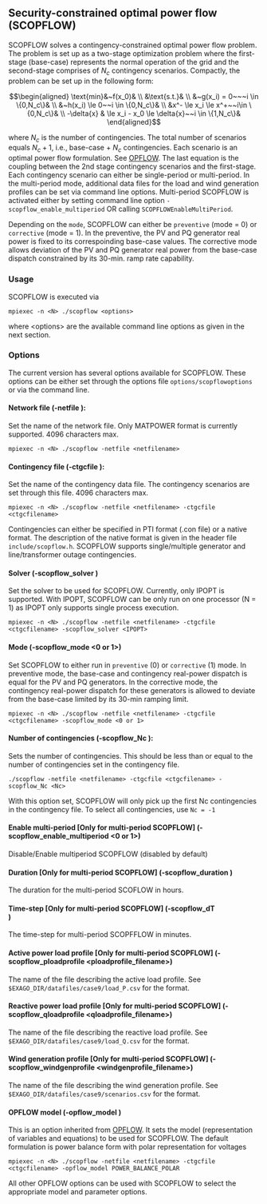 ## Security-constrained optimal power flow (SCOPFLOW)
SCOPFLOW solves a contingency-constrained optimal power flow problem. The problem is set up as a two-stage optimization problem where the first-stage (base-case) represents the normal operation of the grid and the second-stage comprises of $N_c$ contingency scenarios. Compactly, the problem can be set up in the following form:

```math
\begin{aligned}
\text{min}&~f(x_0)& \\
&\text{s.t.}& \\
&~g(x_i) = 0~~~i \in \{0,N_c\}& \\
&~h(x_i) \le 0~~i \in \{0,N_c\}& \\
&x^- \le x_i \le x^+~~i\in \{0,N_c\}& \\
-\delta{x} & \le x_i - x_0 \le \delta{x}~~i \in \{1,N_c\}&
\end{aligned}
 ```

where $N_c$ is the number of contingencies. The total number of scenarios equals $N_c + 1$, i.e., base-case + $N_c$ contingencies. Each scenario is an optimal power flow formulation. See [OPFLOW](opflow.md). The last equation is the coupling between the 2nd stage contingency scenarios and the first-stage. Each contingency scenario can either be single-period or multi-period. In the multi-period mode, additional data files for the load and wind generation profiles can be set via command line options. Multi-period SCOPFLOW is activated either by setting command line option `-scopflow_enable_multiperiod` OR calling `SCOPFLOWEnableMultiPeriod`.

Depending on the `mode`, SCOPFLOW can either be `preventive` (mode = 0) or `corrective` (mode = 1). In the preventive, the PV and PQ generator real power is fixed to its correspoinding base-case values. The corrective mode allows deviation of the PV and PQ generator real power from the base-case dispatch constrained by its 30-min. ramp rate capability.


### Usage
SCOPFLOW is executed via
```
mpiexec -n <N> ./scopflow <options>
```
where \<options\> are the available command line options as given in the next section.

### Options
The current version has several options available for SCOPFLOW. These options can be either set through the options file `options/scopflowoptions` or via the command line.

#### Network file (-netfile <netfilename>): 
Set the name of the network file. Only MATPOWER format is currently supported. 4096 characters max.

```
mpiexec -n <N> ./scopflow -netfile <netfilename>
```

#### Contingency file (-ctgcfile <ctgcfilename>): 
Set the name of the contingency data file. The contingency scenarios are set through this file. 4096 characters max.
```
mpiexec -n <N> ./scopflow -netfile <netfilename> -ctgcfile <ctgcfilename>
```
Contingencies can either be specified in PTI format (.con file) or a native format. The description of the native format is given in the header file `include/scopflow.h`. SCOPFLOW supports single/multiple generator and line/transformer outage contingencies.

#### Solver (-scopflow_solver <IPOPT>)
Set the solver to be used for SCOPFLOW. Currently, only IPOPT is supported. With IPOPT, SCOPFLOW can be only run on one processor (N = 1) as IPOPT only supports single process execution.
```
mpiexec -n <N> ./scopflow -netfile <netfilename> -ctgcfile <ctgcfilename> -scopflow_solver <IPOPT>
```
#### Mode (-scopflow_mode <0 or 1>)
Set SCOPFLOW to either run in `preventive` (0) or `corrective` (1) mode. In preventive mode, the base-case and contingency real-power dispatch is equal for the PV and PQ generators. In the corrective mode, the contingency real-power dispatch for these generators is allowed to deviate from the base-case limited by its 30-min ramping limit. 
```
mpiexec -n <N> ./scopflow -netfile <netfilename> -ctgcfile <ctgcfilename> -scopflow_mode <0 or 1>
```

#### Number of contingencies (-scopflow_Nc <Nc>): 
Sets the number of contingencies. This should be less than or equal to the number of contingencies set in the contingency file.

```
./scopflow -netfile <netfilename> -ctgcfile <ctgcfilename> -scopflow_Nc <Nc>
```

With this option set, SCOPFLOW will only pick up the first Nc contingencies in the contingency file. To select all contingencies, use `Nc = -1`

#### Enable multi-period [Only for multi-period SCOPFLOW] (-scopflow_enable_multiperiod <0 or 1>)
Disable/Enable multiperiod SCOPFLOW (disabled by default)

#### Duration [Only for multi-period SCOPFLOW] (-scopflow_duration <duration>)
The duration for the multi-period SCOFLOW in hours.

#### Time-step [Only for multi-period SCOPFLOW] (-scopflow_dT <dT>)
The time-step for multi-period SCOPFFLOW in minutes.

#### Active power load profile [Only for multi-period SCOPFLOW] (-scopflow_ploadprofile <ploadprofile_filename>)
The name of the file describing the active load profile. See `$EXAGO_DIR/datafiles/case9/load_P.csv` for the format.

#### Reactive power load profile [Only for multi-period SCOPFLOW] (-scopflow_qloadprofile <qloadprofile_filename>)
The name of the file describing the reactive load profile. See `$EXAGO_DIR/datafiles/case9/load_Q.csv` for the format.

#### Wind generation profile [Only for multi-period SCOPFLOW] (-scopflow_windgenprofile <windgenprofile_filename>)
The name of the file describing the wind generation profile. See `$EXAGO_DIR/datafiles/case9/scenarios.csv` for the format.

#### OPFLOW model (-opflow_model <modelname>)
This is an option inherited from [OPFLOW](opflow.md). It sets the model (representation of variables and equations) to be used for SCOPFLOW. The default formulation is power balance form with polar representation for voltages
```
mpiexec -n <N> ./scopflow -netfile <netfilename> -ctgcfile <ctgcfilename> -opflow_model POWER_BALANCE_POLAR
```

All other OPFLOW options can be used with SCOPFLOW to select the appropriate model and parameter options.

